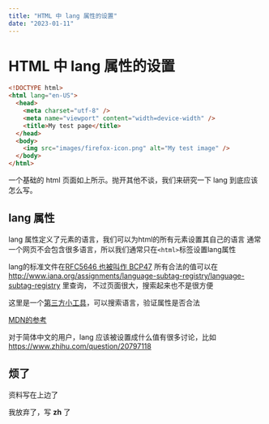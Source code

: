 ```yaml
---
title: "HTML 中 lang 属性的设置"
date: "2023-01-11"
---
```


# HTML 中 lang 属性的设置

```html
<!DOCTYPE html>
<html lang="en-US">
  <head>
    <meta charset="utf-8" />
    <meta name="viewport" content="width=device-width" />
    <title>My test page</title>
  </head>
  <body>
    <img src="images/firefox-icon.png" alt="My test image" />
  </body>
</html>
```

一个基础的 html 页面如上所示。抛开其他不谈，我们来研究一下 lang 到底应该怎么写。

## lang 属性

lang 属性定义了元素的语言，我们可以为html的所有元素设置其自己的语言
通常一个网页不会包含很多语言，所以我们通常只在`<html>`标签设置lang属性

lang的标准文件在[RFC5646 也被叫作 BCP47](https://datatracker.ietf.org/doc/html/rfc5646)
所有合法的值可以在 <http://www.iana.org/assignments/language-subtag-registry/language-subtag-registry> 里查询，
不过页面很大，搜索起来也不是很方便

这里是一个[第三方小工具](https://r12a.github.io/app-subtags/)，可以搜索语言，验证属性是否合法

[MDN的参考](https://developer.mozilla.org/zh-CN/docs/Web/HTML/Global_attributes/lang)

对于简体中文的用户，lang 应该被设置成什么值有很多讨论，比如<https://www.zhihu.com/question/20797118>

## 烦了
资料写在上边了

我放弃了，写 **zh** 了


